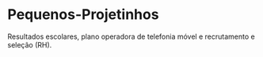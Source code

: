 # Pequenos-Projetinhos
Resultados escolares, plano operadora de telefonia móvel e recrutamento e seleção (RH).
